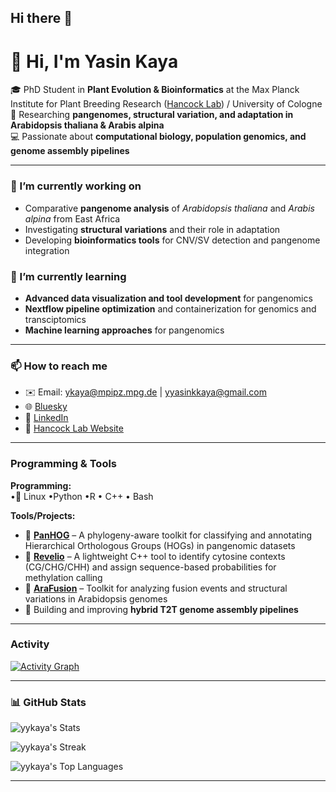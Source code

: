 ## Hi there 👋

# 👋 Hi, I'm Yasin Kaya  

🎓 PhD Student in **Plant Evolution & Bioinformatics** at the Max Planck Institute for Plant Breeding Research ([Hancock Lab](https://www.mpipz.mpg.de/hancock)) / University of Cologne
🧬 Researching **pangenomes, structural variation, and adaptation in Arabidopsis thaliana & Arabis alpina**  
💻 Passionate about **computational biology, population genomics, and genome assembly pipelines**  

---

### 🔭 I’m currently working on
- Comparative **pangenome analysis** of *Arabidopsis thaliana* and *Arabis alpina*  from East Africa
- Investigating **structural variations** and their role in adaptation  
- Developing **bioinformatics tools** for CNV/SV detection and pangenome integration  

### 🌱 I’m currently learning
- **Advanced data visualization and tool development** for pangenomics
- **Nextflow pipeline optimization** and containerization  for genomics and transciptomics
- **Machine learning approaches** for pangenomics  

---

### 📫 How to reach me
- ✉️ Email: ykaya@mpipz.mpg.de | yyasinkkaya@gmail.com
- 🌐 [Bluesky](https://bsky.app/profile/ysnky.bsky.social)  
- 💼 [LinkedIn](https://www.linkedin.com/in/yasinkayaa/)  
- 🧬 [Hancock Lab Website](https://www.mpipz.mpg.de/hancock)  

---

### Programming & Tools  

**Programming:**  
•🐧 Linux •Python •R • C++ • Bash  

**Tools/Projects:**  
- 🔗 [**PanHOG**](https://github.com/yykaya/PanHOG) – A phylogeny-aware toolkit for classifying and annotating Hierarchical Orthologous Groups (HOGs) in pangenomic datasets  
- 🔗 [**Revelio**](https://github.com/yykaya/Revelio) – A lightweight C++ tool to identify cytosine contexts (CG/CHG/CHH) and assign sequence-based probabilities for methylation calling  
- 🔗 [**AraFusion**](https://github.com/yykaya/AraFusion) – Toolkit for analyzing fusion events and structural variations in Arabidopsis genomes  
- 🔧 Building and improving **hybrid T2T genome assembly pipelines**  

---

###  Activity  
[![Activity Graph](https://green-wall.leoku.dev/share/yykaya?start=2024&size=m&theme=Midnight)](https://green-wall.leoku.dev/share/yykaya?start=2024&size=m&theme=Midnight)  

---

### 📊 GitHub Stats  

![yykaya's Stats](https://github-readme-stats.vercel.app/api?username=yykaya&theme=merko&show_icons=true&hide_border=false&count_private=true)  

![yykaya's Streak](https://github-readme-streak-stats.herokuapp.com/?user=yykaya&theme=merko&hide_border=false)  

![yykaya's Top Languages](https://github-readme-stats.vercel.app/api/top-langs/?username=yykaya&theme=merko&show_icons=true&hide_border=false&layout=compact)  

---
